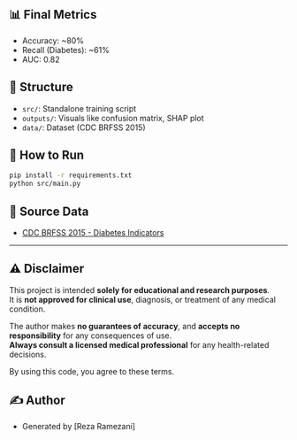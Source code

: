 ## 📊 Final Metrics
- Accuracy: ~80%
- Recall (Diabetes): ~61%
- AUC: 0.82

## 📁 Structure
- `src/`: Standalone training script
- `outputs/`: Visuals like confusion matrix, SHAP plot
- `data/`: Dataset (CDC BRFSS 2015)

## 🧪 How to Run
```bash
pip install -r requirements.txt
python src/main.py
```

## 📄 Source Data
- [CDC BRFSS 2015 - Diabetes Indicators](https://www.kaggle.com/datasets/alexteboul/diabetes-health-indicators-dataset)

---

## ⚠️ Disclaimer

This project is intended **solely for educational and research purposes**.  
It is **not approved for clinical use**, diagnosis, or treatment of any medical condition.

The author makes **no guarantees of accuracy**, and **accepts no responsibility** for any consequences of use.  
**Always consult a licensed medical professional** for any health-related decisions.

By using this code, you agree to these terms.



## ✍️ Author
- Generated by [Reza Ramezani]

